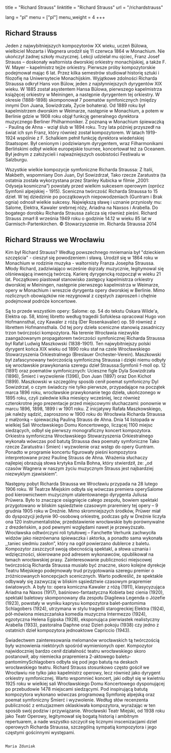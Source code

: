title = "Richard Strauss"
linktitle = "Richard Strauss"
url = "/richardstrauss"

lang = "pl"
menu = ["pl"]
menu_weight = 4
+++

## Richard Strauss

Jeden z najwybitniejszych kompozytorów XX wieku, uczeń Bülowa, wielbiciel Mozarta i Wagnera urodził się 11 czerwca 1864 w Monachium. Nie ukończył żadnej szkoły muzycznej. Lekcji udzielał mu ojciec, Franz Josef Strauss – doskonały waltornista dworskiej orkiestry monachijskiej, a także F. W. Mayer – kapelmistrz tejże orkiestry. Pierwsze próby kompozytorskie podejmował mając 6 lat. Przez kilka semestrów studiował historię sztuki i filozofię na Uniwersytecie Monachijskim.
Wyjątkowe zdolności Richarda Straussa odkrył Hans von Bülow, jeden z najsłynniejszych dyrygentów XIX wieku. W 1885 został asystentem Hansa Bülowa, pierwszego kapelmistrza książęcej orkiestry w Meiningen, a następnie dyrygentem tej orkiestry. W okresie (1888-1898) skomponował 7 poematów symfonicznych (między innymi Don Juana, Sowizdrzała, Życie bohatera).
Od 1889 roku był kapelmistrzem dworskim w Weimarze, następnie w Monachium, a potem w Berlinie gdzie w 1908 roku objął funkcję generalnego dyrektora muzycznego Berliner Philharmoniker. Z poznaną w Monachium śpiewaczką - Pauliną de Ahna - wziął ślub w 1894 roku. Trzy lata później przyszedł na świat ich syn Franz, który również został kompozytorem. W latach 1919-1924 wspólnie z F. Schalkiem pełnił funkcję dyrektora wiedeńskiej Staatsoper. Był cenionym i podziwianym dyrygentem, wraz Filharmonikami Berlińskimi odbył wielkie europejskie tournee, koncertował też za Oceanem. Był jednym z założycieli i najważniejszych osobistości Festiwalu w Salzburgu.

Wszystkie wielkie kompozycje symfoniczne Richarda Straussa: Z Italii, Makbeth, wspomniany Don Juan, Dyl Sowizdrzał, Tako rzecze Zaratustra (ta ostatnia została wykorzystana przez Stanley Kubicka w filmie „2001: Odyseja kosmiczna”) powstały przed wielkim sukcesem operowym (oprócz Symfonii alpejskiej - 1915). Sceniczna twórczość Richarda Straussa to 15 dzieł. W tej dziedzinie po początkowych niepowodzeniach (Guntram i Brak ognia) odnosił wielkie sukcesy. Największą sławę i uznanie przyniosły mu: Salome, Elektra, Kawaler srebrnej róży, Ariadna na Naxsos i Arabella. Do bogatego dorobku Richarda Straussa zalicza się również pieśni.
Richard Strauss zmarł 8 września 1949 roku o godzinie 14.12 w wieku 85 lat w Garmisch-Partenkirchen.
© Stowarzyszenie im. Richarda Straussa 2014

## Richard Strauss we Wrocławiu
Kim był Richard Strauss? Według powszechnego mniemania był "dzieckiem szczęścia" - cieszył się powodzeniem i sławą.
Urodził się w 1864 roku w Monachium w rodzinie muzyka - waltornisty Franza Josepha Straussa. Młody Richard, zadziwiająco wcześnie dojrzały muzycznie, legitymowal się olśniewającą inwencją twórczą. Karierę dyrygencką rozpoczął w wieku 21 lat. Początkowo piastował stanowisko zastępcy kapelmistrza orkiestry dworskiej w Meiningen, następnie pierwszego kapelmistrza w Weimarze, opery w Monachium i wreszcie dyrygenta opery dworskiej w Berlinie. Mimo rozlicznych obowiązków nie rezygnowal z częstych zaproszeń i chętnie podejmował podróże koncertowe.

Są to przede wszystkim opery: Salome: op. 54 do tekstu Oskara Wilde'a, Elektra op. 58, której libretto według tragedii Sofoklesa opracowal Hugo von Hofmannsthal, czy Kawaler z różą (Der Rosenkavalier) op. 59 również z librettem Hofmannsthala. Od tej pory dzieła sceniczne stanowią zasadniczy trzon twórczości kompozytora. Na terenie Wrocławia niezwykle zaangażowanym propagatorem twórczości symfonicznej Richarda Straussa był Rafał Ludwig Maszkowski (1838-1901). Ten najwybitniejszy polski dyrygent końca XIX wieku od 1890 roku stał na czele Wrocławskiego Stowarzyszenia Orkiestralnego (Breslauer Orchester-Verein).
Maszkowski był zafascynowany twórczością symfoniczną Straussa i dzięki niemu odbyły się wrocławskie prawykonania szeregu dzieł Straussa:Symfonii f-moll op. 12 (1891) oraz poematów symfonicznych: Ucieszne figle DyIa Sowizdrzała (1896), Śmierć i wyzwolenie (1396), Don Juan (1897) oraz Don Kichot (1899).
Maszkowski w szczególny sposób cenił poemat symfoniczny Dyl Sowizdrzał, o czym świadczy nie tylko pierwsze, przypadające na początek marca 1896 roku, wrocławskie prawykonanie tego dzieła, ukończonego w 1895 roku, czyli zaledwie kilka miesięcy wcześniej, lecz również czterokrotne jego prezentacje przed miejscowymi słuchaczami: ponownie w marcu 1896, 1898, 1899 i w 1901 roku.
Z inicjatywy Rafała Maszkowskiego, jak należy sądzić, zaproszono w 1900 roku do Wrocławia Richarda Straussa z małżonką – śpiewaczką Pauliną Strauss de Ahna. Dnia 14 listopada w wielkiej Sali Wrocławskiego Domu Koncertowego, liczącej 1100 miejsc siedzących, odbył się pierwszy monograficzny koncert kompozytora. Orkiestra symfoniczna Wrocławskiego Stowarzyszenia Orkiestralnego wykonała wówczas pod batutą Straussa dwa poematy symfoniczne Tako rzecze Zaratustra i Śmierć i wyzwolenie oraz wstęp do opery Guntram. Ponadto w programie koncertu figurowały pieśni kompozytora interpretowane przez Paulinę Strauss de Ahna. Wrażenia słuchaczy najlepiej obrazują słowa krytyka Emila Bohna, który stwierdził, że: „od czasów Wagnera w naszym życiu muzycznym Strauss jest najbardziej niezwyklym zjawiskiem”.

Następny pobyt Richarda Straussa we Wrocławiu przypada na 28 lutego 1906 roku. W Teatrze Miejskim odbyła się wówczas premiera operySalome pod kierownictwem muzycznym utalentowanego dyrygenta Juliusa Prüwera. Było to znaczące osiągnięcie całego zespołu, bowiem spektakl przygotowano w bliskim sąsiedztwie czasowym praremiery tej opery – 9 grudnia 1905 roku w Dreźnie. Mimo skromniejszych środków, Prüwer miał do dyspozycji jedynie 90-osobową orkiestrę, podczas gdy w Dreźnie liczyła ona 120 instrumentalistów, przedstawienie wrocławskie było porównywalne z drezdeńskim, a pod pewnymi względami nawet je przewyższało. Wrocławska odtwórczyni roli tytułowej – Fanchette Verhunk zachwyciła widzów jako niezrównana śpiewaczka i aktorka, a ponadto sama wykonała ,,taniec siedmiu zasłon”, który na ogół powierzano dublerce z baletu. Kompozytor zaszczycił swoją obecnością spektakl, a słowa uznania i wdzięczności, skierowane pod adresem wykonawców, opublikował na łamach wrocławskiej prasy.
Zainteresowanie publiczności miejscowej twórczością Richarda Straussa musiało być znaczne, skoro kolejne dyrekcje Teatru Miejskiego podejmowały trud przygotowania szeregu premier o zróżnicowanych koncepcjach scenicznych. Warto podkreślić, że spektakle odbywały się zazwyczaj w bliskim sąsiedztwie czasowym prapremier światowych. A były to: opera komiczna Kawaler z różą (1911), klasycyzująca Ariadna na Naxos (1917), baśniowo-fantastyczna Kobieta bez cienia (1920), spektakl baletowy skomponowany dla zespołu Diagilewa Legenda o Józefie (1923), powstały w wyniku kaprysu kompozytora balet-pantomima Schlagobers (1924), utrzymana w stylu tragedii starogreckiej Elektra (1924), pół-mówiona mieszczańska komedia muzyczna Intermezzo (1924), egzotyczna Helena Egipska (1928), eksponująca pierwiastek realistyczny Arabella (1933), pastoralna Daphne oraz Dzień pokoju (1938) czy jedno z ostatnich dzieł kompozytora jednoaktowe Capriccio (1943).

Świadectwem zainteresowania melomanów wrocławskich tą twórczością były wznowienia niektórych spośród wymienionych oper. Kompozytor najwidoczniej bardzo cenił działalność teatru wrocławskiego skoro postanowił, aby niemiecka prapremiera 2-aktowego baletu-pantomimySchlagobers odbyła się pod jego batutą na deskach wrocławskiego teatru.
Richard Strauss stosunkowo często gościł we Wrocławiu nie tylko jako kapelmistrz operowy, lecz również jako dyrygent orkiestry symfonicznej. Warto wspomnieć koncert, jaki odbył się w kwietniu 1925 roku w wielkiej sali Wrocławskiego Domu Koncertowego dysponującej po przebudowie 1478 miejscami siedzącymi. Pod inspirującą batutą kompozytora wykonano wówczas programową Symfonię alpejską oraz poemat symfoniczny Śmierć i wyzwolenie. Według słów recenzenta publiczność z entuzjazmem oklaskiwała kompozytora, wyrażając w ten sposób swój podziw i przywiązanie.
Wrocławski Teatr Miejski, od 1938 roku jako Teatr Operowy, legitymował się bogatą historią i ambitnym repertuarem, a nade wszystko szczycił się licznymi inscenizacjami dzieł operowych Richarda Straussa, szczególną sympatią kompozytora i jego częstymi gościnnymi występami.
                                                                                               
                                                                                               Maria Zduniak
